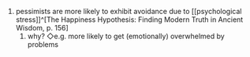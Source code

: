 1. pessimists are more likely to exhibit avoidance due to [[psychological stress]]^[The Happiness Hypothesis: Finding Modern Truth in Ancient Wisdom, p. 156]
	1. why? ◇e.g. more likely to get (emotionally) overwhelmed by problems